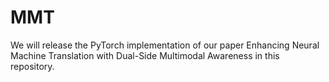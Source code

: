 # MMT
We will release the PyTorch implementation of our paper Enhancing Neural Machine Translation with Dual-Side Multimodal Awareness in this repository.


